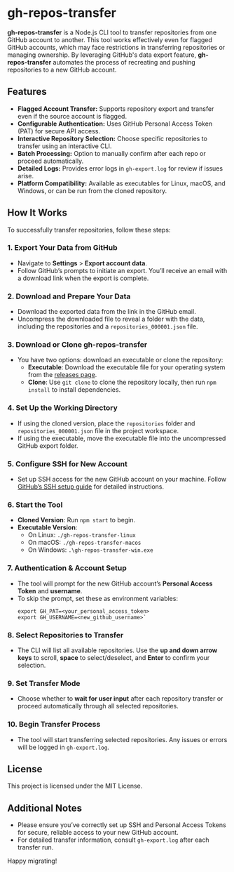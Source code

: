 # gh-repos-transfer

**gh-repos-transfer** is a Node.js CLI tool to transfer repositories from one GitHub account to another. This tool works effectively even for flagged GitHub accounts, which may face restrictions in transferring repositories or managing ownership. By leveraging GitHub's data export feature, **gh-repos-transfer** automates the process of recreating and pushing repositories to a new GitHub account.

## Features

- **Flagged Account Transfer:** Supports repository export and transfer even if the source account is flagged.
- **Configurable Authentication:** Uses GitHub Personal Access Token (PAT) for secure API access.
- **Interactive Repository Selection:** Choose specific repositories to transfer using an interactive CLI.
- **Batch Processing:** Option to manually confirm after each repo or proceed automatically.
- **Detailed Logs:** Provides error logs in `gh-export.log` for review if issues arise.
- **Platform Compatibility:** Available as executables for Linux, macOS, and Windows, or can be run from the cloned repository.

## How It Works

To successfully transfer repositories, follow these steps:

### 1. Export Your Data from GitHub

- Navigate to **Settings** > **Export account data**.
- Follow GitHub’s prompts to initiate an export. You’ll receive an email with a download link when the export is complete.

### 2. Download and Prepare Your Data

- Download the exported data from the link in the GitHub email.
- Uncompress the downloaded file to reveal a folder with the data, including the repositories and a `repositories_000001.json` file.

### 3. Download or Clone **gh-repos-transfer**

- You have two options: download an executable or clone the repository:
  - **Executable**: Download the executable file for your operating system from the [releases page](https://github.com/satyam-mishra/gh-repos-transfer/releases).
  - **Clone**: Use `git clone` to clone the repository locally, then run `npm install` to install dependencies.

### 4. Set Up the Working Directory

- If using the cloned version, place the `repositories` folder and `repositories_000001.json` file in the project workspace.
- If using the executable, move the executable file into the uncompressed GitHub export folder.

### 5. Configure SSH for New Account

- Set up SSH access for the new GitHub account on your machine. Follow [GitHub’s SSH setup guide](https://docs.github.com/en/authentication/connecting-to-github-with-ssh) for detailed instructions.

### 6. Start the Tool

- **Cloned Version**: Run `npm start` to begin.
- **Executable Version**:
  - On Linux: `./gh-repos-transfer-linux`
  - On macOS: `./gh-repos-transfer-macos`
  - On Windows: `.\gh-repos-transfer-win.exe`

### 7. Authentication & Account Setup

- The tool will prompt for the new GitHub account’s **Personal Access Token** and **username**.
- To skip the prompt, set these as environment variables:
  ```
  export GH_PAT=<your_personal_access_token>
  export GH_USERNAME=<new_github_username>`
  ```

### 8. Select Repositories to Transfer

- The CLI will list all available repositories. Use the **up and down arrow keys** to scroll, **space** to select/deselect, and **Enter** to confirm your selection.

### 9. Set Transfer Mode

- Choose whether to **wait for user input** after each repository transfer or proceed automatically through all selected repositories.

### 10. Begin Transfer Process

- The tool will start transferring selected repositories. Any issues or errors will be logged in `gh-export.log`.

## License

This project is licensed under the MIT License.

## Additional Notes

- Please ensure you’ve correctly set up SSH and Personal Access Tokens for secure, reliable access to your new GitHub account.
- For detailed transfer information, consult `gh-export.log` after each transfer run.

Happy migrating!
